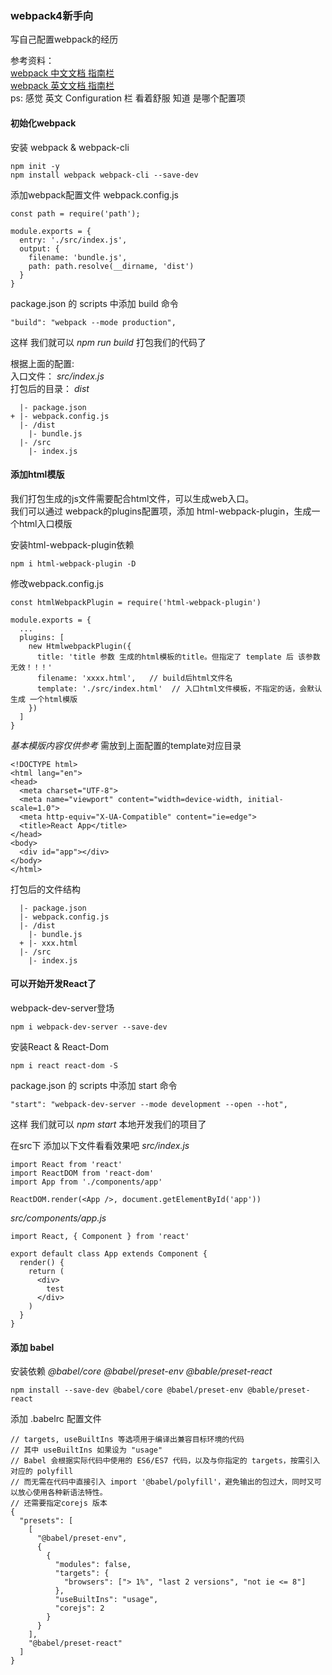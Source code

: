 ### webpack4新手向
写自己配置webpack的经历 

参考资料：  
[webpack 中文文档 指南栏](https://www.webpackjs.com/guides/)   
[webpack 英文文档 指南栏](https://webpack.js.org/guides/)  
ps: 感觉 英文 Configuration 栏 看着舒服 知道 是哪个配置项

#### 初始化webpack

安装 webpack & webpack-cli
```
npm init -y
npm install webpack webpack-cli --save-dev
```

添加webpack配置文件 webpack.config.js
```
const path = require('path');

module.exports = {
  entry: './src/index.js',
  output: {
    filename: 'bundle.js',
    path: path.resolve(__dirname, 'dist')
  }
}
```

package.json 的 scripts 中添加 build 命令

```
"build": "webpack --mode production",
```
这样 我们就可以 *npm run build* 打包我们的代码了

根据上面的配置:  
入口文件： *src/index.js*  
打包后的目录： *dist*  
```
  |- package.json
+ |- webpack.config.js
  |- /dist
    |- bundle.js
  |- /src
    |- index.js
```

#### 添加html模版
我们打包生成的js文件需要配合html文件，可以生成web入口。  
我们可以通过 webpack的plugins配置项，添加 html-webpack-plugin，生成一个html入口模版

安装html-webpack-plugin依赖
```
npm i html-webpack-plugin -D
```
修改webpack.config.js 
```
const htmlWebpackPlugin = require('html-webpack-plugin')

module.exports = {
  ...
  plugins: [
    new HtmlwebpackPlugin({
      title: 'title 参数 生成的html模板的title。但指定了 template 后 该参数无效！！！'
      filename: 'xxxx.html',   // build后html文件名
      template: './src/index.html'  // 入口html文件模板，不指定的话，会默认生成 一个html模版
    })
  ]
}
```
*基本模版内容仅供参考*
需放到上面配置的template对应目录
```
<!DOCTYPE html>
<html lang="en">
<head>
  <meta charset="UTF-8">
  <meta name="viewport" content="width=device-width, initial-scale=1.0">
  <meta http-equiv="X-UA-Compatible" content="ie=edge">
  <title>React App</title>
</head>
<body>
  <div id="app"></div>
</body>
</html>
```

打包后的文件结构
```
  |- package.json
  |- webpack.config.js
  |- /dist
    |- bundle.js
  + |- xxx.html
  |- /src
    |- index.js
```
#### 可以开始开发React了 
webpack-dev-server登场
```
npm i webpack-dev-server --save-dev
```
安装React & React-Dom
```
npm i react react-dom -S
```
package.json 的 scripts 中添加 start 命令
```
"start": "webpack-dev-server --mode development --open --hot",
```
这样 我们就可以 *npm start* 本地开发我们的项目了

在src下 添加以下文件看看效果吧
*src/index.js*
```
import React from 'react'
import ReactDOM from 'react-dom'
import App from './components/app'

ReactDOM.render(<App />, document.getElementById('app'))
```
*src/components/app.js*
```
import React, { Component } from 'react'

export default class App extends Component {
  render() {
    return (
      <div>
        test 
      </div>
    )
  }
}
```

#### 添加 babel

安装依赖 *@babel/core @babel/preset-env @bable/preset-react*
```
npm install --save-dev @babel/core @babel/preset-env @bable/preset-react
```

添加 .babelrc 配置文件

```
// targets, useBuiltIns 等选项用于编译出兼容目标环境的代码
// 其中 useBuiltIns 如果设为 "usage"
// Babel 会根据实际代码中使用的 ES6/ES7 代码，以及与你指定的 targets，按需引入对应的 polyfill
// 而无需在代码中直接引入 import '@babel/polyfill'，避免输出的包过大，同时又可以放心使用各种新语法特性。
// 还需要指定corejs 版本
{
  "presets": [
    [
      "@babel/preset-env",
      {
        {
          "modules": false,
          "targets": {
            "browsers": ["> 1%", "last 2 versions", "not ie <= 8"]
          },
          "useBuiltIns": "usage",
          "corejs": 2
        } 
      }
    ],
    "@babel/preset-react"
  ]
}
```